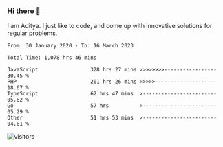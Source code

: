 ### Hi there 👋

I am Aditya. I just like to code, and come up with innovative solutions for regular problems.

<!--START_SECTION:waka-->

```text
From: 30 January 2020 - To: 16 March 2023

Total Time: 1,078 hrs 46 mins

JavaScript                 328 hrs 27 mins >>>>>>>>-----------------   30.45 %
PHP                        201 hrs 26 mins >>>>>--------------------   18.67 %
TypeScript                 62 hrs 47 mins  >------------------------   05.82 %
Go                         57 hrs          >------------------------   05.29 %
Other                      51 hrs 53 mins  >------------------------   04.81 %
```

<!--END_SECTION:waka-->

![visitors](https://visitor-badge.glitch.me/badge?page_id=BrainBuzzer.visitor-badge&left_color=green&right_color=red)
